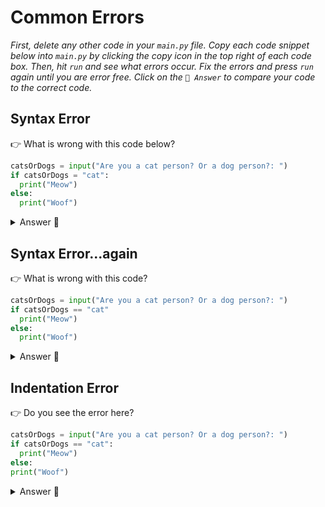 # Common Errors

_First, delete any other code in your `main.py` file. Copy each code snippet below into `main.py` by clicking the copy icon in the top right of each code box. Then, hit `run` and see what errors occur. Fix the errors and press `run` again until you are error free. Click on the `👀 Answer` to compare your code to the correct code._

## Syntax Error

👉 What is wrong with this code below?

```python
catsOrDogs = input("Are you a cat person? Or a dog person?: ")
if catsOrDogs = "cat":
  print("Meow")
else:
  print("Woof")
```

<details><summary>Answer 👀</summary>

- Our `if` statement must include `==` so it should read:
- `if catsOrDogs == "cat":`
</details>

## Syntax Error...again

👉 What is wrong with this code?

```python
catsOrDogs = input("Are you a cat person? Or a dog person?: ")
if catsOrDogs == "cat"
  print("Meow")
else:
  print("Woof")
```

<details> <summary> Answer 👀</summary>

- Our `if` statement is missing the `:`
</details>

## Indentation Error

👉 Do you see the error here?

```python
catsOrDogs = input("Are you a cat person? Or a dog person?: ")
if catsOrDogs == "cat":
  print("Meow")
else:
print("Woof")
```

<details><summary>Answer 👀</summary>

- As soon as you see a colon, the next line should be indented **one** more than the line above it.
</details>

